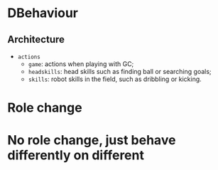 # DBehaviour
## Architecture
* `actions`
  *  `game`: actions when playing with GC;
  *  `headskills`: head skills such as finding ball or searching goals;
  *  `skills`: robot skills in the field, such as dribbling or kicking. 

# Role change


# No role change, just behave differently on different 
